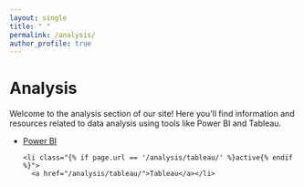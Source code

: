 ```yaml
---
layout: single
title: " "
permalink: /analysis/
author_profile: true
---
```

# Analysis

Welcome to the analysis section of our site! Here you'll find information and resources related to data analysis using tools like Power BI and Tableau.

 <div class="container">
  <ul class="nav nav-pills">
    <li class="{% if page.url == '/analysis/power/' %}active{% endif %}">
      <a href="/analysis/power/">Power BI</a></li>
    
    <li class="{% if page.url == '/analysis/tableau/' %}active{% endif %}">
      <a href="/analysis/tableau/">Tableau</a></li>
  </ul>
</div> 
<!--
<div class="container">
  <ul class="nav nav-pills">
    <li class="active"><a href="#power-bi-tab">Power BI</a></li>
    <li><a href="#tableau-tab">Tableau</a></li>
  </ul>
</div>


<div id="power-bi-tab" class="tab-content active">
  <!-- Power BI content goes here 
  Power bi
</div>

<div id="tableau-tab" class="tab-content">
  <!-- Tableau content goes here 
  Tableau
</div> -->

<script src="{{ '/js/tabs.js' | relative_url }}"></script>
<link rel="stylesheet" href="{{ '/css/tabs.css' | relative_url }}">
<script src="https://code.jquery.com/jquery-3.6.0.min.js"></script>
<script src="https://maxcdn.bootstrapcdn.com/bootstrap/3.4.1/js/bootstrap.min.js"></script>
